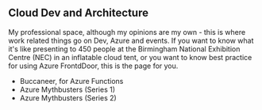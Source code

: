 ## Cloud Dev and Architecture

My professional space, although my opinions are my own - this is where work related things go on Dev, Azure and events. If you want to know what it's like presenting to 450 people at the Birmingham National Exhibition Centre (NEC) in an inflatable cloud tent, or you want to know best practice for using Azure FrontdDoor, this is the page for you.

- Buccaneer, for Azure Functions
- Azure Mythbusters (Series 1)
- Azure Mythbusters (Series 2)
